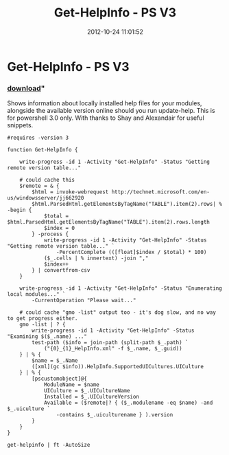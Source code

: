 ﻿---
pid:            3712
parent:         0
children:       
poster:         Oisin Grehan
title:          Get-HelpInfo - PS V3
date:           2012-10-24 11:01:52
format:         posh
---

# Get-HelpInfo - PS V3

### [download](3712.ps1)"

Shows information about locally installed help files for your modules, alongside the available version online should you run update-help. This is for powershell 3.0 only. With thanks to Shay and Alexandair for useful snippets.

```posh
#requires -version 3

function Get-HelpInfo {

    write-progress -id 1 -Activity "Get-HelpInfo" -Status "Getting remote version table..."

    # could cache this
    $remote = & {
        $html = invoke-webrequest http://technet.microsoft.com/en-us/windowsserver/jj662920
        $html.ParsedHtml.getElementsByTagName("TABLE").item(2).rows| % -begin {
            $total = $html.ParsedHtml.getElementsByTagName("TABLE").item(2).rows.length
            $index = 0
        } -process {
            write-progress -id 1 -Activity "Get-HelpInfo" -Status "Getting remote version table..." `
                -PercentComplete (([float]$index / $total) * 100)
		    ($_.cells | % innertext) -join ","
            $index++
        } | convertfrom-csv
	}

    write-progress -id 1 -Activity "Get-HelpInfo" -Status "Enumerating local modules..." `
        -CurrentOperation "Please wait..."

    # could cache "gmo -list" output too - it's dog slow, and no way to get progress either.
    gmo -list | ? {
        write-progress -id 1 -Activity "Get-HelpInfo" -Status "Examining $($_.name) ..."
        test-path ($info = join-path (split-path $_.path) `
            ("{0}_{1}_HelpInfo.xml" -f $_.name, $_.guid))
    } | % {
        $name = $_.Name
        ([xml](gc $info)).HelpInfo.SupportedUICultures.UICulture
    } | % {
        [pscustomobject]@{
            ModuleName = $name
            UICulture = $_.UICultureName
            Installed = $_.UICultureVersion
            Available = ($remote|? { ($_.modulename -eq $name) -and $_.uiculture `
                -contains $_.uiculturename } ).version
        }
    }
}

get-helpinfo | ft -AutoSize

```
